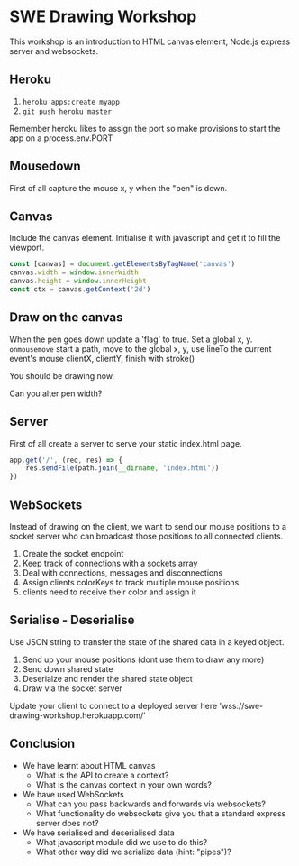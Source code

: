 # SWE Drawing Workshop

This workshop is an introduction to HTML canvas element, Node.js express server and websockets.

## Heroku

1. `heroku apps:create myapp`
1. `git push heroku master`

Remember heroku likes to assign the port so make provisions to start the app on a process.env.PORT

## Mousedown

First of all capture the mouse x, y when the "pen" is down.

## Canvas

Include the canvas element. Initialise it with javascript and get it to fill the viewport.

```javascript
const [canvas] = document.getElementsByTagName('canvas')
canvas.width = window.innerWidth
canvas.height = window.innerHeight
const ctx = canvas.getContext('2d')
```

## Draw on the canvas

When the pen goes down update a 'flag' to true. Set a global x, y. `onmousemove` start a path, move to the global x, y, use lineTo the current event's mouse clientX, clientY, finish with stroke()

You should be drawing now.

Can you alter pen width?

## Server

First of all create a server to serve your static index.html page.

```javascript
app.get('/', (req, res) => {
    res.sendFile(path.join(__dirname, 'index.html'))
})
```

## WebSockets

Instead of drawing on the client, we want to send our mouse positions to a socket server who can broadcast those positions to all connected clients.

1. Create the socket endpoint
1. Keep track of connections with a sockets array
1. Deal with connections, messages and disconnections
1. Assign clients colorKeys to track multiple mouse positions
1. clients need to receive their color and assign it

## Serialise - Deserialise

Use JSON string to transfer the state of the shared data in a keyed object.

1. Send up your mouse positions (dont use them to draw any more)
1. Send down shared state
1. Deserialze and render the shared state object
1. Draw via the socket server

Update your client to connect to a deployed server here 'wss://swe-drawing-workshop.herokuapp.com/'

## Conclusion

* We have learnt about HTML canvas
    + What is the API to create a context?
    + What is the canvas context in your own words?
* We have used WebSockets
    + What can you pass backwards and forwards via websockets?
    + What functionality do websockets give you that a standard express server does not?
* We have serialised and deserialised data
    + What javascript module did we use to do this?
    + What other way did we serialize data (hint: "pipes")?
